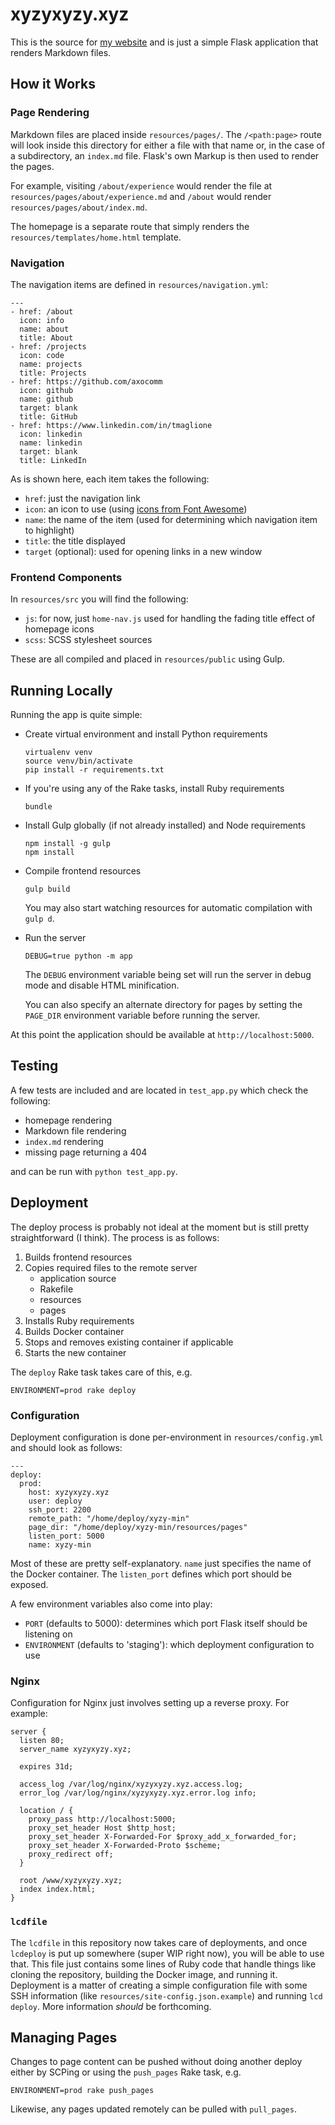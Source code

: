 # xyzyxyzy.xyz

This is the source for [my website](https://xyzyxyzy.xyz) and is just a simple Flask application that renders Markdown files.

## How it Works

### Page Rendering

Markdown files are placed inside `resources/pages/`. The `/<path:page>` route will look inside this directory for either a file with that name or, in the case of a subdirectory, an `index.md` file. Flask's own Markup is then used to render the pages.

For example, visiting `/about/experience` would render the file at `resources/pages/about/experience.md` and `/about` would render `resources/pages/about/index.md`.

The homepage is a separate route that simply renders the `resources/templates/home.html` template.

### Navigation

The navigation items are defined in `resources/navigation.yml`:

    ---
    - href: /about
      icon: info
      name: about
      title: About
    - href: /projects
      icon: code
      name: projects
      title: Projects
    - href: https://github.com/axocomm
      icon: github
      name: github
      target: blank
      title: GitHub
    - href: https://www.linkedin.com/in/tmaglione
      icon: linkedin
      name: linkedin
      target: blank
      title: LinkedIn

As is shown here, each item takes the following:

* `href`: just the navigation link
* `icon`: an icon to use (using [icons from Font Awesome](http://fontawesome.io/icons/))
* `name`: the name of the item (used for determining which navigation item to highlight)
* `title`: the title displayed
* `target` (optional): used for opening links in a new window

### Frontend Components

In `resources/src` you will find the following:

* `js`: for now, just `home-nav.js` used for handling the fading title effect of homepage icons
* `scss`: SCSS stylesheet sources

These are all compiled and placed in `resources/public` using Gulp.

## Running Locally

Running the app is quite simple:

* Create virtual environment and install Python requirements

    ```
    virtualenv venv
    source venv/bin/activate
    pip install -r requirements.txt
    ```

* If you're using any of the Rake tasks, install Ruby requirements

    ```
    bundle
    ```

* Install Gulp globally (if not already installed) and Node requirements

    ```
    npm install -g gulp
    npm install
    ```

* Compile frontend resources

    ```
    gulp build
    ```

	You may also start watching resources for automatic compilation with `gulp d`.

* Run the server

    ```
    DEBUG=true python -m app
    ```

    The `DEBUG` environment variable being set will run the server in debug mode and disable HTML minification.

    You can also specify an alternate directory for pages by setting the `PAGE_DIR` environment variable before running the server.

At this point the application should be available at `http://localhost:5000`.

## Testing

A few tests are included and are located in `test_app.py` which check the following:

* homepage rendering
* Markdown file rendering
* `index.md` rendering
* missing page returning a 404

and can be run with `python test_app.py`.

## Deployment

The deploy process is probably not ideal at the moment but is still pretty straightforward (I think). The process is as follows:

1. Builds frontend resources
2. Copies required files to the remote server
    * application source
    * Rakefile
    * resources
    * pages
3. Installs Ruby requirements
4. Builds Docker container
5. Stops and removes existing container if applicable
6. Starts the new container

The `deploy` Rake task takes care of this, e.g.

    ENVIRONMENT=prod rake deploy

### Configuration

Deployment configuration is done per-environment in `resources/config.yml` and should look as follows:

    ---
    deploy:
      prod:
        host: xyzyxyzy.xyz
        user: deploy
        ssh_port: 2200
        remote_path: "/home/deploy/xyzy-min"
        page_dir: "/home/deploy/xyzy-min/resources/pages"
        listen_port: 5000
        name: xyzy-min

Most of these are pretty self-explanatory. `name` just specifies the name of the Docker container. The `listen_port` defines which port should be exposed.

A few environment variables also come into play:

* `PORT` (defaults to 5000): determines which port Flask itself should be listening on
* `ENVIRONMENT` (defaults to 'staging'): which deployment configuration to use

### Nginx

Configuration for Nginx just involves setting up a reverse proxy. For example:

    server {
      listen 80;
      server_name xyzyxyzy.xyz;

      expires 31d;

      access_log /var/log/nginx/xyzyxyzy.xyz.access.log;
      error_log /var/log/nginx/xyzyxyzy.xyz.error.log info;

      location / {
        proxy_pass http://localhost:5000;
        proxy_set_header Host $http_host;
        proxy_set_header X-Forwarded-For $proxy_add_x_forwarded_for;
        proxy_set_header X-Forwarded-Proto $scheme;
        proxy_redirect off;
      }

      root /www/xyzyxyzy.xyz;
      index index.html;
    }

### `lcdfile`

The `lcdfile` in this repository now takes care of deployments, and once `lcdeploy` is put up somewhere (super WIP right now), you will be able to use that. This file just contains some lines of Ruby code that handle things like cloning the repository, building the Docker image, and running it. Deployment is a matter of creating a simple configuration file with some SSH information (like `resources/site-config.json.example`) and running `lcd deploy`. More information *should* be forthcoming.


## Managing Pages

Changes to page content can be pushed without doing another deploy either by SCPing or using the `push_pages` Rake task, e.g.

    ENVIRONMENT=prod rake push_pages

Likewise, any pages updated remotely can be pulled with `pull_pages`.
